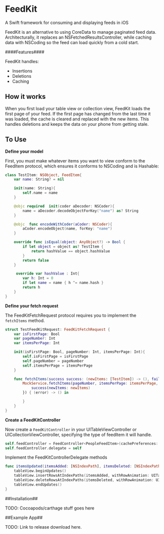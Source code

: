 # FeedKit
A Swift framework for consuming and displaying feeds in iOS

FeedKit is an alternative to using CoreData to manage paginated feed data. Architecturally, it replaces an NSFetchedResultsController, while caching data with NSCoding so the feed can load quickly from a cold start.

####Features####

FeedKit handles:

* Insertions
* Deletions
* Caching

## How it works ##

When you first load your table view or collection view, FeedKit loads the first page of your feed. If the first page has changed from the last time it was loaded, the cache is cleared and replaced with the new items. This handles deletions and keeps the data on your phone from getting stale.



## To Use

**Define your model**

First, you must make whatever items you want to view conform to the FeedItem protocol, which ensures it conforms to NSCoding and is Hashable:

```swift
class TestItem: NSObject, FeedItem{
    var name: String? = nil

    init(name: String){
        self.name = name
    }

    @objc required  init(coder aDecoder: NSCoder){
        name = aDecoder.decodeObjectForKey("name") as? String
    }

    @objc  func encodeWithCoder(aCoder: NSCoder){
        aCoder.encodeObject(name, forKey: "name")
    }

    override func isEqual(object: AnyObject?) -> Bool {
        if let object = object as? TestItem {
            return hashValue == object.hashValue
        }
        return false
    }

     override var hashValue : Int{
        var h: Int = 0
        if let name = name { h ^= name.hash }
        return h
    }
}
```

**Define your fetch request**

The FeedKitFetchRequest protocol requires you to implement the `fetchItems` method.

```swift
struct TestFeedKitRequest: FeedKitFetchRequest {
    var isFirstPage: Bool
    var pageNumber: Int
    var itemsPerPage: Int

    init(isFirstPage: Bool, pageNumber: Int, itemsPerPage: Int){
        self.isFirstPage = isFirstPage
        self.pageNumber = pageNumber
        self.itemsPerPage = itemsPerPage
    }

    func fetchItems(success success: (newItems: [TestItem]) -> (), failure: (NSError) -> ()) {
        MockService.fetchItems(pageNumber, itemsPerPage: itemsPerPage, parameters: nil, success: { (newItems) -> () in
            success(newItems: newItems)
        }) { (error) -> () in

        }
    }
}
```

**Create a FeedKitController**

Now create a `FeedKitController` in your UITableViewController or UICollectionViewController, specifying the type of feedItem it will handle.

```swift
self.feedController = FeedController<PeopleFeedItem>(cachePreferences: ExampleCachePreferences.CacheOn, section: 0)
self.feedController.delegate = self
```

Implement the FeedKitControllerDelegate methods

```swift
func itemsUpdated(itemsAdded: [NSIndexPath], itemsDeleted: [NSIndexPath]){
    tableView.beginUpdates()
    tableView.insertRowsAtIndexPaths(itemsAdded, withRowAnimation: UITableViewRowAnimation.Automatic)
    tableView.deleteRowsAtIndexPaths(itemsDeleted, withRowAnimation: UITableViewRowAnimation.Automatic)
    tableView.endUpdates()
}
```

##Installation##

TODO: Cocoapods/carthage stuff goes here

##Example App##

TODO: Link to release download here.
